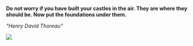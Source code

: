 **Do not worry if you have built your castles in the air. They are where they should be. Now put the foundations under them.**

*"Henry David Thoreau"*

![](https://api.nosense.lol/ghvc/?username=cdfrm)